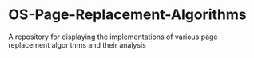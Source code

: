 # OS-Page-Replacement-Algorithms
A repository for displaying the implementations of various page replacement algorithms and their analysis
